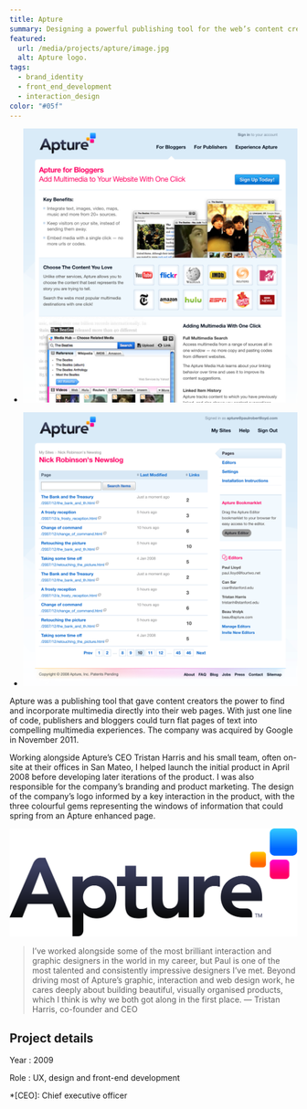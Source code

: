 ```yaml
---
title: Apture
summary: Designing a powerful publishing tool for the web’s content creators.
featured:
  url: /media/projects/apture/image.jpg
  alt: Apture logo.
tags:
  - brand_identity
  - front_end_development
  - interaction_design
color: "#05f"
---
```


- ![Product marketing page.](../media/projects/apture/bloggers_screenshot.png)

- ![Site administration page.](../media/projects/apture/admin_screenshot.png)

Apture was a publishing tool that gave content creators the power to find and incorporate multimedia directly into their web pages. With just one line of code, publishers and bloggers could turn flat pages of text into compelling multimedia experiences. The company was acquired by Google in November 2011.

Working alongside Apture’s CEO Tristan Harris and his small team, often on-site at their offices in San Mateo, I helped launch the initial product in April 2008 before developing later iterations of the product. I was also responsible for the company’s branding and product marketing. The design of the company’s logo informed by a key interaction in the product, with the three colourful gems representing the windows of information that could spring from an Apture enhanced page.

![The Apture logo.](../media/projects/apture/logo.svg "The Apture logo.")

> I’ve worked alongside some of the most brilliant interaction and graphic designers in the world in my career, but Paul is one of the most talented and consistently impressive designers I’ve met. Beyond driving most of Apture’s graphic, interaction and web design work, he cares deeply about building beautiful, visually organised products, which I think is why we both got along in the first place.
> — Tristan Harris, co-founder and CEO

## Project details

Year
: 2009

Role
: UX, design and front-end development

*[CEO]: Chief executive officer
